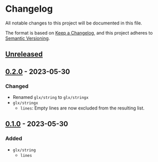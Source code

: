 # Changelog

All notable changes to this project will be documented in this file.

The format is based on [Keep a Changelog](https://keepachangelog.com/en/1.0.0/),
and this project adheres to [Semantic Versioning](https://semver.org/spec/v2.0.0.html).

## [Unreleased]

## [0.2.0] - 2023-05-30

### Changed

- Renamed `glx/string` to `glx/stringx`
- `glx/stringx`
  - `lines`: Empty lines are now excluded from the resulting list.

## [0.1.0] - 2023-05-30

### Added

- `glx/string`
  - `lines`

[unreleased]: https://github.com/maxdeviant/glx/compare/v0.2.0...HEAD
[0.2.0]: https://github.com/maxdeviant/glx/compare/v0.1.0...v0.2.0
[0.1.0]: https://github.com/maxdeviant/glx/compare/75a6202...v0.1.0
